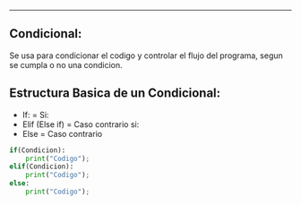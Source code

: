 
---
## **Condicional:**

Se usa para condicionar el codigo y controlar el flujo del programa, segun se cumpla o no una condicion.

## **Estructura Basica de un Condicional:**

- If: = Si:
- Elif (Else if) = Caso contrario si:
- Else = Caso contrario

```python
if(Condicion):
    print("Codigo");
elif(Condicion):
    print("Codigo");
else:
    print("Codigo");
```